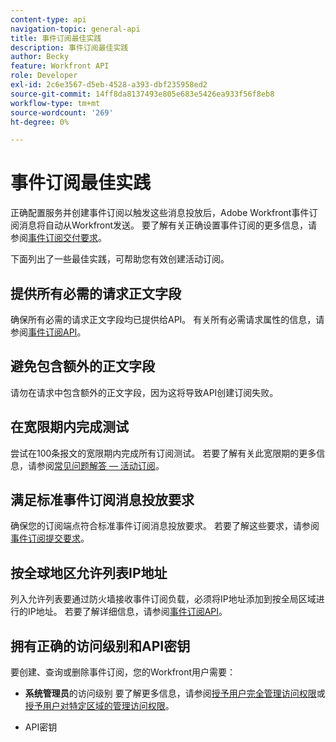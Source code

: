 ```yaml
---
content-type: api
navigation-topic: general-api
title: 事件订阅最佳实践
description: 事件订阅最佳实践
author: Becky
feature: Workfront API
role: Developer
exl-id: 2c6e3567-d5eb-4528-a393-dbf235958ed2
source-git-commit: 14ff8da8137493e805e683e5426ea933f56f8eb8
workflow-type: tm+mt
source-wordcount: '269'
ht-degree: 0%

---
```



# 事件订阅最佳实践

正确配置服务并创建事件订阅以触发这些消息投放后，Adobe Workfront事件订阅消息将自动从Workfront发送。 要了解有关正确设置事件订阅的更多信息，请参阅[事件订阅交付要求](../../wf-api/general/setup-event-sub-endpoint.md)。


下面列出了一些最佳实践，可帮助您有效创建活动订阅。

## 提供所有必需的请求正文字段

确保所有必需的请求正文字段均已提供给API。 有关所有必需请求属性的信息，请参阅[事件订阅API](../../wf-api/general/event-subs-api.md)。

## 避免包含额外的正文字段

请勿在请求中包含额外的正文字段，因为这将导致API创建订阅失败。

## 在宽限期内完成测试

尝试在100条报文的宽限期内完成所有订阅测试。 若要了解有关此宽限期的更多信息，请参阅[常见问题解答 — 活动订阅](../../wf-api/general/event-subs-faq.md)。

## 满足标准事件订阅消息投放要求

确保您的订阅端点符合标准事件订阅消息投放要求。 若要了解这些要求，请参阅[事件订阅提交要求](../../wf-api/general/setup-event-sub-endpoint.md)。

## 按全球地区允许列表IP地址

列入允许列表要通过防火墙接收事件订阅负载，必须将IP地址添加到按全局区域进行的IP地址。 若要了解详细信息，请参阅[事件订阅API](../../wf-api/general/event-subs-api.md)。

## 拥有正确的访问级别和API密钥

要创建、查询或删除事件订阅，您的Workfront用户需要：

* **系统管理员**&#x200B;的访问级别
要了解更多信息，请参阅[授予用户完全管理访问权限](../../administration-and-setup/add-users/configure-and-grant-access/grant-a-user-full-administrative-access.md)或[授予用户对特定区域的管理访问权限](../../administration-and-setup/add-users/configure-and-grant-access/grant-users-admin-access-certain-areas.md)。

* API密钥

  <!--
  <p data-mc-conditions="QuicksilverOrClassic.Draft mode">To learn more, see .</p>
  -->
